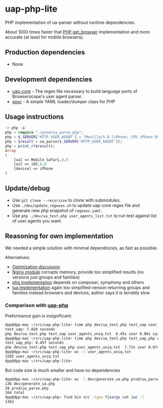 # uap-php-lite
PHP implementation of ua-parser without runtime dependencies.

About 1000 times faster that [PHP get_browser](http://php.net/manual/en/function.get-browser.php) implementation and more accurate (at least for mobile browsers).

## Production dependencies
- None

## Development dependencies
- [uap-core](https://github.com/ua-parser/uap-core.git) - The regex file necessary to build language ports of Browserscope's user agent parser.
- [spyc](https://github.com/mustangostang/spyc) - A simple YAML loader/dumper class for PHP

## Usage instructions

```php
~> php -a
php > require "./prod/ua_parse.php";
php > $_SERVER['HTTP_USER_AGENT'] = "Mozilla/5.0 (iPhone; CPU iPhone OS 8_0 like Mac OS X) AppleWebKit/600.1.3 (KHTML, like Gecko) Version/8.0 Mobile/12A4345d Safari/600.1.4";
php > $result = ua_parse($_SERVER['HTTP_USER_AGENT']);
php > print_r($result);
Array
(
    [ua] => Mobile Safari,8,0
    [os] => iOS,8,0
    [device] => iPhone
)
```

## Update/debug

- Use `git clone --recursive` to clone with submodules.
- Use `./dev/update_regexes.sh` to update uap-core regex file and generate new php snapshot of `regexes.yaml`.
- Use `php ./dev/ua_test.php user_agents_list.txt` to run test against list of user agents you want.

## Reasoning for own implementation

We needed a simple solution with minimal dependincies, as fast as possible.

Alternatives:
- [Optimization discussion](https://github.com/tobie/ua-parser/issues/306)
- [Nginx module](https://github.com/MySiteApp/nginx-ua-parse-module)
corrupts memory, provide too simplified results (no versions just groups and families)
- [php implementation](https://github.com/ua-parser/uap-php)
depends on composer, symphony and others
- [lua implementation](https://github.com/tobie/ua-parser/compare/master...sunblock:master)
again too simplified version returning groups and families instead browsers and devices, author says it is terrebly slow

### Comparison with [uap-php]()

Preformance gain is insignificant:
```sh
dpp@dpp-mac ~/src/uap-php-lite> time php dev/ua_test.php test_uap user_agents_uniq.txt
test_uap: 7.020 seconds
php dev/ua_test.php test_uap user_agents_uniq.txt  6.45s user 0.06s system 92% cpu 7.049 total
dpp@dpp-mac ~/src/uap-php-lite> time php dev/ua_test.php test_uap_php user_agents_uniq.txt
test_uap_php: 8.457 seconds
php dev/ua_test.php test_uap_php user_agents_uniq.txt  7.72s user 0.07s system 91% cpu 8.491 total
dpp@dpp-mac ~/src/uap-php-lite> wc -l user_agents_uniq.txt
3295 user_agents_uniq.txt
dpp@dpp-mac ~/src/uap-php-lite>
```

But code size is much smaller and have no dependencies
```sh
dpp@dpp-mac ~/src/uap-php-lite> wc -l dev/generate_ua.php prod/ua_parse.php
136 dev/generate_ua.php
28 prod/ua_parse.php
164 total
dpp@dpp-mac ~/src/uap-php> find bin src -type f|xargs cat |wc -l
1363
```

